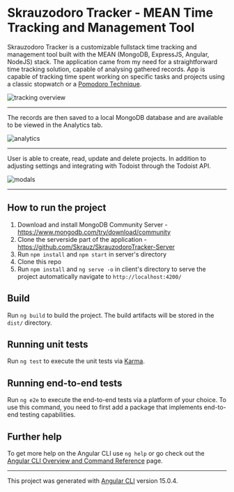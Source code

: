 # Skrauzodoro Tracker - MEAN Time Tracking and Management Tool

Skrauzodoro Tracker is a customizable fullstack time tracking and management tool built with the MEAN (MongoDB, ExpressJS, Angular, NodeJS) stack. The application came from my need for a straightforward time tracking solution, capable of analysing gathered records.
App is capable of tracking time spent working on specific tasks and projects using a classic stopwatch or a <a href="https://en.wikipedia.org/wiki/Pomodoro_Technique" target="_blank">Pomodoro Technique</a>.

![tracking overview](https://user-images.githubusercontent.com/89979928/223772460-9e015a3d-0971-4299-9ed0-4c08b94e4c33.png)

<hr>

The records are then saved to a local MongoDB database and are available to be viewed in the Analytics tab.

![analytics](https://user-images.githubusercontent.com/89979928/224037933-f5c8391b-0682-476d-90a6-a3c526fcb573.png)

<hr>

User is able to create, read, update and delete projects. In addition to adjusting settings and integrating with Todoist through the Todoist API.

![modals](https://user-images.githubusercontent.com/89979928/224047229-e36c6178-3022-4ffc-9ddc-f585eace95cf.png)

<hr>

## How to run the project
  1. Download and install MongoDB Community Server - https://www.mongodb.com/try/download/community
  2. Clone the serverside part of the application - https://github.com/Skrauz/SkrauzodoroTracker-Server
  3. Run `npm install` and `npm start` in server's directory
  4. Clone this repo
  5. Run `npm install` and `ng serve -o` in client's directory to serve the project automatically navigate to `http://localhost:4200/`


## Build

Run `ng build` to build the project. The build artifacts will be stored in the `dist/` directory.

## Running unit tests

Run `ng test` to execute the unit tests via [Karma](https://karma-runner.github.io).

## Running end-to-end tests

Run `ng e2e` to execute the end-to-end tests via a platform of your choice. To use this command, you need to first add a package that implements end-to-end testing capabilities.

## Further help

To get more help on the Angular CLI use `ng help` or go check out the [Angular CLI Overview and Command Reference](https://angular.io/cli) page.

<hr>

This project was generated with [Angular CLI](https://github.com/angular/angular-cli) version 15.0.4.
